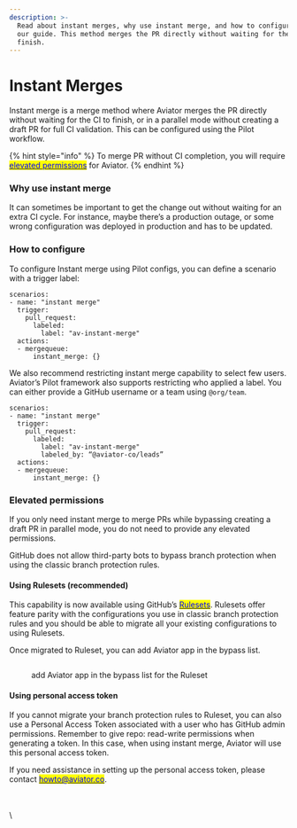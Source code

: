 ```yaml
---
description: >-
  Read about instant merges, why use instant merge, and how to configure it in
  our guide. This method merges the PR directly without waiting for the CI to
  finish.
---
```


# Instant Merges

Instant merge is a merge method where Aviator merges the PR directly without waiting for the CI to finish, or in a parallel mode without creating a draft PR for full CI validation. This can be configured using the Pilot workflow.

{% hint style="info" %}
To merge PR without CI completion, you will require [<mark style="color:blue;">elevated permissions</mark>](instant-merges.md#elevated-permissions) for Aviator.
{% endhint %}

### Why use instant merge

It can sometimes be important to get the change out without waiting for an extra CI cycle. For instance, maybe there’s a production outage, or some wrong configuration was deployed in production and has to be updated.

### How to configure

To configure Instant merge using Pilot configs, you can define a scenario with a trigger label:

```
scenarios:
- name: "instant merge"
  trigger:
    pull_request:
      labeled:
        label: "av-instant-merge"
  actions:
  - mergequeue:
      instant_merge: {}
```

We also recommend restricting instant merge capability to select few users. Aviator’s Pilot framework also supports restricting who applied a label. You can either provide a GitHub username or a team using `@org/team`.

```
scenarios:
- name: "instant merge"
  trigger:
    pull_request:
      labeled:
        label: "av-instant-merge"
        labeled_by: “@aviator-co/leads”
  actions:
  - mergequeue:
      instant_merge: {}
```

### Elevated permissions

If you only need instant merge to merge PRs while bypassing creating a draft PR in parallel mode, you do not need to provide any elevated permissions.

GitHub does not allow third-party bots to bypass branch protection when using the classic branch protection rules.

#### Using Rulesets (recommended)

This capability is now available using GitHub’s [<mark style="color:blue;">Rulesets</mark>](https://docs.github.com/en/repositories/configuring-branches-and-merges-in-your-repository/managing-rulesets/managing-rulesets-for-a-repository). Rulesets offer feature parity with the configurations you use in classic branch protection rules and you should be able to migrate all your existing configurations to using Rulesets.

Once migrated to Ruleset, you can add Aviator app in the bypass list.

<figure><img src="../../../.gitbook/assets/Screen Shot 2023-05-26 at 11.26.05 AM.png" alt=""><figcaption><p>add Aviator app in the bypass list for the Ruleset</p></figcaption></figure>

#### Using personal access token

If you cannot migrate your branch protection rules to Ruleset, you can also use a Personal Access Token associated with a user who has GitHub admin permissions. Remember to give repo: read-write permissions when generating a token. In this case, when using instant merge, Aviator will use this personal access token.

If you need assistance in setting up the personal access token, please contact [<mark style="color:blue;">howto@aviator.co</mark>](mailto:howto@aviator.co).

\
\
\\
